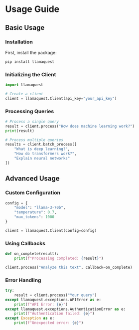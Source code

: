 # Usage Guide

## Basic Usage

### Installation

First, install the package:

```bash
pip install llamaquest
```

### Initializing the Client

```python
import llamaquest

# Create a client
client = llamaquest.Client(api_key="your_api_key")
```

### Processing Queries

```python
# Process a single query
result = client.process("How does machine learning work?")
print(result)

# Process multiple queries
results = client.batch_process([
    "What is deep learning?",
    "How do transformers work?",
    "Explain neural networks"
])
```

## Advanced Usage

### Custom Configuration

```python
config = {
    "model": "llama-3-70b",
    "temperature": 0.7,
    "max_tokens": 1000
}

client = llamaquest.Client(config=config)
```

### Using Callbacks

```python
def on_complete(result):
    print(f"Processing completed: {result}")

client.process("Analyze this text", callback=on_complete)
```

### Error Handling

```python
try:
    result = client.process("Your query")
except llamaquest.exceptions.APIError as e:
    print(f"API Error: {e}")
except llamaquest.exceptions.AuthenticationError as e:
    print(f"Authentication failed: {e}")
except Exception as e:
    print(f"Unexpected error: {e}")
```
